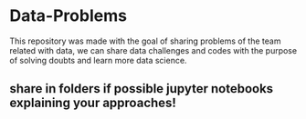 # Data-Problems
This repository was made with the goal of sharing problems of the team related with data, we can share data challenges and codes with the purpose of solving doubts and learn more data science.

## share in folders if possible jupyter notebooks explaining your approaches!
